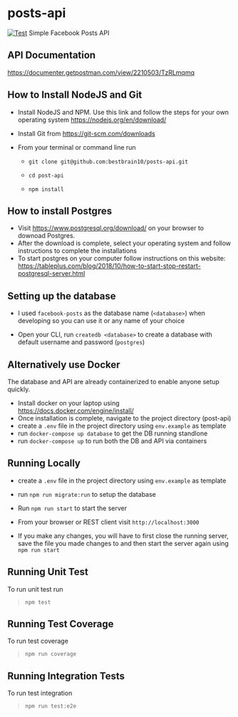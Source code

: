 # posts-api
[![Test](https://github.com/bestbrain10/posts-api/actions/workflows/pipeline.yml/badge.svg)](https://github.com/bestbrain10/posts-api/actions/workflows/pipeline.yml)
Simple Facebook Posts API


## API Documentation

https://documenter.getpostman.com/view/2210503/TzRLmqmq

## How to Install NodeJS and Git

- Install NodeJS and NPM. Use this link and follow the steps for your own operating system https://nodejs.org/en/download/

- Install Git from https://git-scm.com/downloads

- From your terminal or command line run
    
    - `git clone git@github.com:bestbrain10/posts-api.git`

    - `cd post-api`

    - `npm install`

## How to install Postgres

- Visit https://www.postgresql.org/download/ on your browser to downoad Postgres. 
- After the download is complete, select your operating system and follow instructions to complete the installations
- To start postgres on your computer follow instructions on this website: https://tableplus.com/blog/2018/10/how-to-start-stop-restart-postgresql-server.html

## Setting up the database

- I used `facebook-posts` as the database name (`<database>`) when developing so you can use it or any name of your choice

- Open your CLI, run `createdb <database>` to create a database with default username and password (`postgres`)

## Alternatively use Docker
The database and API are already containerized to enable anyone setup quickly.

 - Install docker on your laptop using https://docs.docker.com/engine/install/
 - Once installation is complete, navigate to the project directory (post-api)
 - create a `.env` file in the project directory using `env.example` as template
 - run `docker-compose up database` to get the DB running standlone
 - run `docker-compose up` to run both the DB and API via containers

## Running Locally

 - create a `.env` file in the project directory using `env.example` as template

 - run `npm run migrate:run` to setup the database

 - Run `npm run start` to start the server

 - From your browser or REST client visit `http://localhost:3000` 

 - If you make any changes, you will have to first close the running server, save the file you made changes to and then start the server again using `npm run start`

## Running Unit Test

To run unit test run

> `npm test`

## Running Test Coverage

To run test coverage

> `npm run coverage`

## Running Integration Tests

To run test integration

> `npm run test:e2e`
